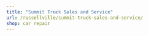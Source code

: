 ```yaml
---
title: "Summit Truck Sales and Service"
url: /russellville/summit-truck-sales-and-service/
shop: car repair
---
```

